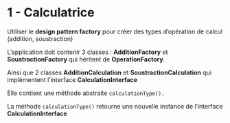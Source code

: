 # 1 - Calculatrice

Utiliser le **design pattern factory** pour créer des types d’opération de calcul (addition, soustraction)

L’application doit contenir 3 classes : **AdditionFactory** et **SoustractionFactory** qui héritent de **OperationFactory**.

Ainsi que 2 classes **AdditionCalculation** et **SoustractionCalculation** qui implémentent l’interface **CalculationInterface**

Elle contient une méthode abstraite `calculationType().`

La méthode `calculationType()` retourne une nouvelle instance de l’interface **CalculationInterface**